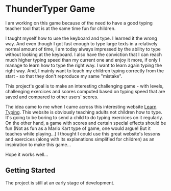 # ThunderTyper Game

I am working on this game because of the need to have a good typing teacher tool that is at the same time fun for children.

I taught myself how to use the keyboard and type. 
I learned it the wrong way. And even though I got fast enough to type large texts in a relatively normal amount of time, I am today always impressed by the ability to type without looking at the keyboard.
I also have the conviction that I can reach much higher typing speed than my current one and enjoy it more, if only I manage to learn how to type the right way.
I want to learn again typing the right way. And, I mainly want to teach my children typing correctly from the start - so that they don't reproduce my same "mistake".

This project's goal is to make an interesting challenging game - with levels, challenging exercices and scores computed based on typing speed that are saved and compared to other users' scores.

The idea came to me when I came across this interesting website [Learn Typing](www.learntyping.org). 
This website is obviously teaching adults not children how to type. It's going to be boring to send a child to do typing exercices on it regularly.
On the other hand, a game with scores and certain special effects should be fun (Not as fun as a Mario Kart type of game, one would argue! But it teaches while playing...)
I thought I could use this great website's lessons and exercices (along with its explanations simplified for children) as an inspiration to make this game...

Hope it works well...

## Getting Started

The project is still at an early stage of development.
